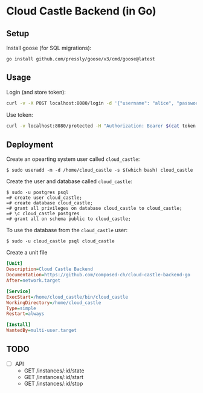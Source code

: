 # Cloud Castle Backend (in Go)

## Setup

Install goose (for SQL migrations):

    go install github.com/pressly/goose/v3/cmd/goose@latest

## Usage

Login (and store token):

```sh
curl -v -X POST localhost:8080/login -d '{"username": "alice", "password": "topsecret"}' | jq -r '.token' > token.txt
```

Use token:

```sh
curl -v localhost:8080/protected -H "Authorization: Bearer $(cat token.txt)"
```

## Deployment

Create an opearting system user called `cloud_castle`:

    $ sudo useradd -m -d /home/cloud_castle -s $(which bash) cloud_castle

Create the user and database called `cloud_castle`:

    $ sudo -u postgres psql
    =# create user cloud_castle;
    =# create database cloud_castle;
    =# grant all privileges on database cloud_castle to cloud_castle;
    =# \c cloud_castle postgres
    =# grant all on schema public to cloud_castle;

To use the database from the `cloud_castle` user:

    $ sudo -u cloud_castle psql cloud_castle

Create a unit file 

```ini
[Unit]
Description=Cloud Castle Backend
Documentation=https://github.com/composed-ch/cloud-castle-backend-go
After=network.target

[Service]
ExecStart=/home/cloud_castle/bin/cloud_castle
WorkingDirectory=/home/cloud_castle
Type=simple
Restart=always

[Install]
WantedBy=multi-user.target
```

## TODO

- [ ] API
    - GET /instances/:id/state
    - GET /instances/:id/start
    - GET /instances/:id/stop